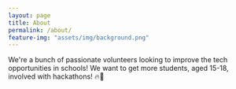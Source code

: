 ```yaml
---
layout: page
title: About
permalink: /about/
feature-img: "assets/img/background.png"
---
```


We're a bunch of passionate volunteers looking to improve the tech opportunities in schools! We want to get more students, aged 15-18, involved with hackathons! 🔥🎉
 
